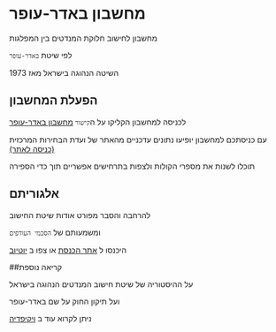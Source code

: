 # מחשבון באדר-עופר

מחשבון לחישוב חלוקת המנדטים בין המפלגות

לפי שיטת `באדר-עופר`

השיטה הנהוגה בישראל מאז 1973

## הפעלת המחשבון
לכניסה למחשבון הקליקו על ה`קישור` 
[מחשבון באדר-עופר](https://bader-ofer-calculator.netlify.app/)

עם כניסתכם למחשבון יופיעו נתונים עדכניים
מהאתר של ועדת הבחירות המרכזית [(כניסה לאתר)](https://votes25.bechirot.gov.il/)

תוכלו לשנות את מספרי הקולות
ולצפות בתרחישים אפשריים תוך כדי הספירה

## אלגוריתם

להרחבה והסבר מפורט
אודות שיטת החישוב

ומשמעותם של `הסכמי העודפים`

היכנסו ל 
[אתר הכנסת](https://main.knesset.gov.il/About/Lexicon/pages/seats.aspx)
או צפו ב 
[יוטיוב](https://www.youtube.com/watch?v=iTCAMlQtxmc)

##קריאה נוספת

על ההיסטוריה של שיטת חישוב המנדטים הנהוגה בישראל

ועל תיקון החוק על שם באדר-עופר

ניתן לקרוא עוד ב
[ויקיפדיה](https://he.wikipedia.org/wiki/%D7%97%D7%95%D7%A7_%D7%91%D7%93%D7%A8-%D7%A2%D7%95%D7%A4%D7%A8)

